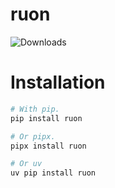 # ruon

![Downloads](https://img.shields.io/pypi/dm/ruon.svg?style=flat)

# Installation

```python
# With pip.
pip install ruon

# Or pipx.
pipx install ruon

# Or uv
uv pip install ruon
```